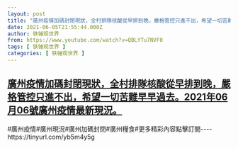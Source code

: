 ```yaml
---
layout: post
title: "廣州疫情加碼封閉現狀，全村排隊核酸從早排到晚，嚴格管控只進不出，希望一切苦難早早過去。2021年06月06號廣州疫情最新現況。"
date: 2021-06-05T21:55:44.000Z
author: 铁锤观世界
from: https://www.youtube.com/watch?v=QBLYTu7NVF0
tags: [ 铁锤观世界 ]
categories: [ 铁锤观世界 ]
---
```

<!--1622930144000-->
[廣州疫情加碼封閉現狀，全村排隊核酸從早排到晚，嚴格管控只進不出，希望一切苦難早早過去。2021年06月06號廣州疫情最新現況。](https://www.youtube.com/watch?v=QBLYTu7NVF0)
------

<div>
#廣州疫情#廣州現況#廣州加碼封閉#廣州糧食#更多精彩內容點擊訂閱----https://tinyurl.com/yb5m4y5g
</div>
